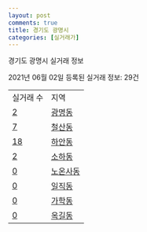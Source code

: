 ```yaml
---
layout: post
comments: true
title: 경기도 광명시
categories: [실거래가]
---
```


경기도 광명시 실거래 정보

2021년 06월 02일 등록된 실거래 정보: 29건


<table>
  <tr>
    <td>실거래 수</td>
    <td>지역</td>
  </tr>

  
  <tr>
    <td><a href="4121010100.html">2</a></td>
    <td><a href="4121010100.html">광명동</a></td>
  </tr>
    

  <tr>
    <td><a href="4121010200.html">7</a></td>
    <td><a href="4121010200.html">철산동</a></td>
  </tr>
    

  <tr>
    <td><a href="4121010300.html">18</a></td>
    <td><a href="4121010300.html">하안동</a></td>
  </tr>
    

  <tr>
    <td><a href="4121010400.html">2</a></td>
    <td><a href="4121010400.html">소하동</a></td>
  </tr>
    

  <tr>
    <td><a href="4121010500.html">0</a></td>
    <td><a href="4121010500.html">노온사동</a></td>
  </tr>
    

  <tr>
    <td><a href="4121010600.html">0</a></td>
    <td><a href="4121010600.html">일직동</a></td>
  </tr>
    

  <tr>
    <td><a href="4121010700.html">0</a></td>
    <td><a href="4121010700.html">가학동</a></td>
  </tr>
    

  <tr>
    <td><a href="4121010800.html">0</a></td>
    <td><a href="4121010800.html">옥길동</a></td>
  </tr>
    


</table>
    